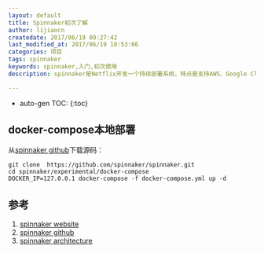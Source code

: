 ```yaml
---
layout: default
title: Spinnaker初次了解
author: lijiaocn
createdate: 2017/06/19 09:27:42
last_modified_at: 2017/06/19 10:53:06
categories: 项目
tags: spinnaker
keywords: spinnaker,入门,初次使用
description: spinnaker是Netflix开发一个持续部署系统，特点是支持AWS、Google Cloud、Azure、k8s、Openstack等多种平台。

---
```


* auto-gen TOC:
{:toc}

## docker-compose本地部署

从[spinnaker github][2]下载源码：

	git clone  https://github.com/spinnaker/spinnaker.git
	cd spinnaker/experimental/docker-compose
	DOCKER_IP=127.0.0.1 docker-compose -f docker-compose.yml up -d

## 参考

1. [spinnaker website][1]
2. [spinnaker github][2]
3. [spinnaker architecture][3]

[1]: https://www.spinnaker.io/  "spinnaker" 
[2]: https://github.com/spinnaker/spinnaker  "spinnaker github" 
[3]: https://www.spinnaker.io/reference/architecture/ "spinnaker architecture"

